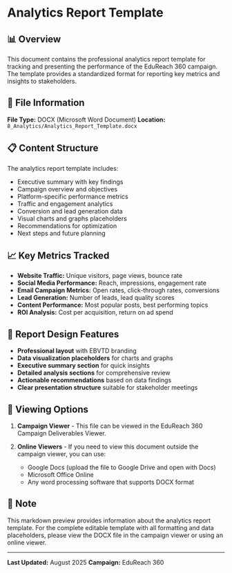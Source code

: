 # Analytics Report Template

## 📊 Overview

This document contains the professional analytics report template for tracking and presenting the performance of the EduReach 360 campaign. The template provides a standardized format for reporting key metrics and insights to stakeholders.

## 📂 File Information

**File Type:** DOCX (Microsoft Word Document)
**Location:** `8_Analytics/Analytics_Report_Template.docx`

## 📋 Content Structure

The analytics report template includes:
- Executive summary with key findings
- Campaign overview and objectives
- Platform-specific performance metrics
- Traffic and engagement analytics
- Conversion and lead generation data
- Visual charts and graphs placeholders
- Recommendations for optimization
- Next steps and future planning

## 📈 Key Metrics Tracked

- **Website Traffic:** Unique visitors, page views, bounce rate
- **Social Media Performance:** Reach, impressions, engagement rate
- **Email Campaign Metrics:** Open rates, click-through rates, conversions
- **Lead Generation:** Number of leads, lead quality scores
- **Content Performance:** Most popular posts, best performing topics
- **ROI Analysis:** Cost per acquisition, return on ad spend

## 🎨 Report Design Features

- **Professional layout** with EBVTD branding
- **Data visualization placeholders** for charts and graphs
- **Executive summary section** for quick insights
- **Detailed analysis sections** for comprehensive review
- **Actionable recommendations** based on data findings
- **Clear presentation structure** suitable for stakeholder meetings

## 👀 Viewing Options

1. **Campaign Viewer** - This file can be viewed in the EduReach 360 Campaign Deliverables Viewer.

2. **Online Viewers** - If you need to view this document outside the campaign viewer, you can use:
   - Google Docs (upload the file to Google Drive and open with Docs)
   - Microsoft Office Online
   - Any word processing software that supports DOCX format

## 📝 Note

This markdown preview provides information about the analytics report template. For the complete editable template with all formatting and data placeholders, please view the DOCX file in the campaign viewer or using an online viewer.

---

**Last Updated:** August 2025
**Campaign:** EduReach 360
